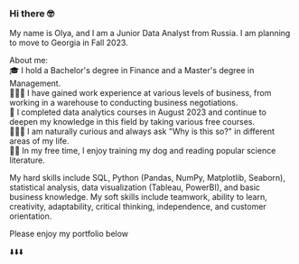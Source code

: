 ### Hi there 🤓

My name is Olya, and I am a Junior Data Analyst from Russia. 
I am planning to move to Georgia in Fall 2023. 

About me:</br>
🎓 I hold a Bachelor's degree in Finance and a Master's degree in Management.</br>
👩🏻‍💻 I have gained work experience at various levels of business, from working in a warehouse to conducting business negotiations.</br>
📖 I completed data analytics courses in August 2023 and continue to deepen my knowledge in this field by taking various free courses.</br>
🕵🏻‍♀️ I am naturally curious and always ask "Why is this so?" in different areas of my life.</br>
🐕‍🦺 In my free time, I enjoy training my dog and reading popular science literature.</br>

My hard skills include SQL, Python (Pandas, NumPy, Matplotlib, Seaborn), statistical analysis, data visualization (Tableau, PowerBI), and basic business knowledge. 
My soft skills include teamwork, ability to learn, creativity, adaptability, critical thinking, independence, and customer orientation.

Please enjoy my portfolio below

⬇️⬇️⬇️
<!--
**OlgaYakimova/OlgaYakimova** is a ✨ _special_ ✨ repository because its `README.md` (this file) appears on your GitHub profile.

Here are some ideas to get you started:

- 🔭 I’m currently working on ...
- 🌱 I’m currently learning ...
- 👯 I’m looking to collaborate on ...
- 🤔 I’m looking for help with ...
- 💬 Ask me about ...
- 📫 How to reach me: ...
- 😄 Pronouns: ...
- ⚡ Fun fact: ...
-->

